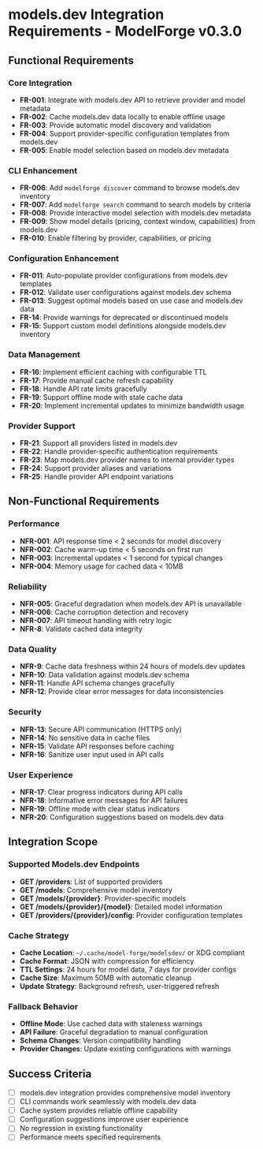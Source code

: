 # models.dev Integration Requirements - ModelForge v0.3.0

## Functional Requirements

### Core Integration
- **FR-001**: Integrate with models.dev API to retrieve provider and model metadata
- **FR-002**: Cache models.dev data locally to enable offline usage
- **FR-003**: Provide automatic model discovery and validation
- **FR-004**: Support provider-specific configuration templates from models.dev
- **FR-005**: Enable model selection based on models.dev metadata

### CLI Enhancement
- **FR-006**: Add `modelforge discover` command to browse models.dev inventory
- **FR-007**: Add `modelforge search` command to search models by criteria
- **FR-008**: Provide interactive model selection with models.dev metadata
- **FR-009**: Show model details (pricing, context window, capabilities) from models.dev
- **FR-010**: Enable filtering by provider, capabilities, or pricing

### Configuration Enhancement
- **FR-011**: Auto-populate provider configurations from models.dev templates
- **FR-012**: Validate user configurations against models.dev schema
- **FR-013**: Suggest optimal models based on use case and models.dev data
- **FR-14**: Provide warnings for deprecated or discontinued models
- **FR-15**: Support custom model definitions alongside models.dev inventory

### Data Management
- **FR-16**: Implement efficient caching with configurable TTL
- **FR-17**: Provide manual cache refresh capability
- **FR-18**: Handle API rate limits gracefully
- **FR-19**: Support offline mode with stale cache data
- **FR-20**: Implement incremental updates to minimize bandwidth usage

### Provider Support
- **FR-21**: Support all providers listed in models.dev
- **FR-22**: Handle provider-specific authentication requirements
- **FR-23**: Map models.dev provider names to internal provider types
- **FR-24**: Support provider aliases and variations
- **FR-25**: Handle provider API endpoint variations

## Non-Functional Requirements

### Performance
- **NFR-001**: API response time < 2 seconds for model discovery
- **NFR-002**: Cache warm-up time < 5 seconds on first run
- **NFR-003**: Incremental updates < 1 second for typical changes
- **NFR-004**: Memory usage for cached data < 10MB

### Reliability
- **NFR-005**: Graceful degradation when models.dev API is unavailable
- **NFR-006**: Cache corruption detection and recovery
- **NFR-007**: API timeout handling with retry logic
- **NFR-8**: Validate cached data integrity

### Data Quality
- **NFR-9**: Cache data freshness within 24 hours of models.dev updates
- **NFR-10**: Data validation against models.dev schema
- **NFR-11**: Handle API schema changes gracefully
- **NFR-12**: Provide clear error messages for data inconsistencies

### Security
- **NFR-13**: Secure API communication (HTTPS only)
- **NFR-14**: No sensitive data in cache files
- **NFR-15**: Validate API responses before caching
- **NFR-16**: Sanitize user input used in API calls

### User Experience
- **NFR-17**: Clear progress indicators during API calls
- **NFR-18**: Informative error messages for API failures
- **NFR-19**: Offline mode with clear status indicators
- **NFR-20**: Configuration suggestions based on models.dev data

## Integration Scope

### Supported Models.dev Endpoints
- **GET /providers**: List of supported providers
- **GET /models**: Comprehensive model inventory
- **GET /models/{provider}**: Provider-specific models
- **GET /models/{provider}/{model}**: Detailed model information
- **GET /providers/{provider}/config**: Provider configuration templates

### Cache Strategy
- **Cache Location**: `~/.cache/model-forge/modelsdev/` or XDG compliant
- **Cache Format**: JSON with compression for efficiency
- **TTL Settings**: 24 hours for model data, 7 days for provider configs
- **Cache Size**: Maximum 50MB with automatic cleanup
- **Update Strategy**: Background refresh, user-triggered refresh

### Fallback Behavior
- **Offline Mode**: Use cached data with staleness warnings
- **API Failure**: Graceful degradation to manual configuration
- **Schema Changes**: Version compatibility handling
- **Provider Changes**: Update existing configurations with warnings

## Success Criteria

- [ ] models.dev integration provides comprehensive model inventory
- [ ] CLI commands work seamlessly with models.dev data
- [ ] Cache system provides reliable offline capability
- [ ] Configuration suggestions improve user experience
- [ ] No regression in existing functionality
- [ ] Performance meets specified requirements